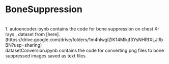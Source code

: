 # BoneSuppression
<br>
1. autoencoder.ipynb contains the code for bone suppression on chest X-rays , dataset from [here].(https://drive.google.com/drive/folders/1m4hlwglZIK14Mlkjf3YsNHRfXLJlfbBN?usp=sharing)
<br>
datasetConversion.ipynb contains the code for converting png files to bone suppressed images saved as text files
